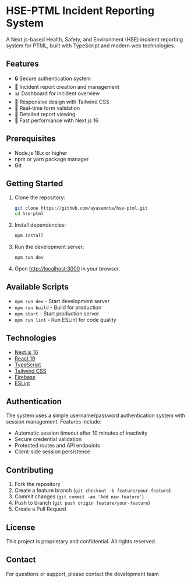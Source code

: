# HSE-PTML Incident Reporting System

A Next.js-based Health, Safety, and Environment (HSE) incident reporting system for PTML, built with TypeScript and modern web technologies.

## Features

- 🔒 Secure authentication system
- 📝 Incident report creation and management
- 📊 Dashboard for incident overview
- 📱 Responsive design with Tailwind CSS
- 🔄 Real-time form validation
- 📄 Detailed report viewing
- 🚀 Fast performance with Next.js 16

## Prerequisites

- Node.js 18.x or higher
- npm or yarn package manager
- Git

## Getting Started

1. Clone the repository:
   ```bash
   git clone https://github.com/ayasemota/hse-ptml.git
   cd hse-ptml
   ```

2. Install dependencies:
   ```bash
   npm install
   ```

3. Run the development server:
   ```bash
   npm run dev
   ```

4. Open [http://localhost:3000](http://localhost:3000) in your browser.


## Available Scripts

- `npm run dev` - Start development server
- `npm run build` - Build for production
- `npm start` - Start production server
- `npm run lint` - Run ESLint for code quality

## Technologies

- [Next.js 16](https://nextjs.org/)
- [React 19](https://reactjs.org/)
- [TypeScript](https://www.typescriptlang.org/)
- [Tailwind CSS](https://tailwindcss.com/)
- [Firebase](https://firebase.google.com/)
- [ESLint](https://eslint.org/)

## Authentication

The system uses a simple username/password authentication system with session management. Features include:

- Automatic session timeout after 10 minutes of inactivity
- Secure credential validation
- Protected routes and API endpoints
- Client-side session persistence

## Contributing

1. Fork the repository
2. Create a feature branch (`git checkout -b feature/your-feature`)
3. Commit changes (`git commit -am 'Add new feature'`)
4. Push to branch (`git push origin feature/your-feature`)
5. Create a Pull Request

## License

This project is proprietary and confidential. All rights reserved.

## Contact

For questions or support, please contact the development team
